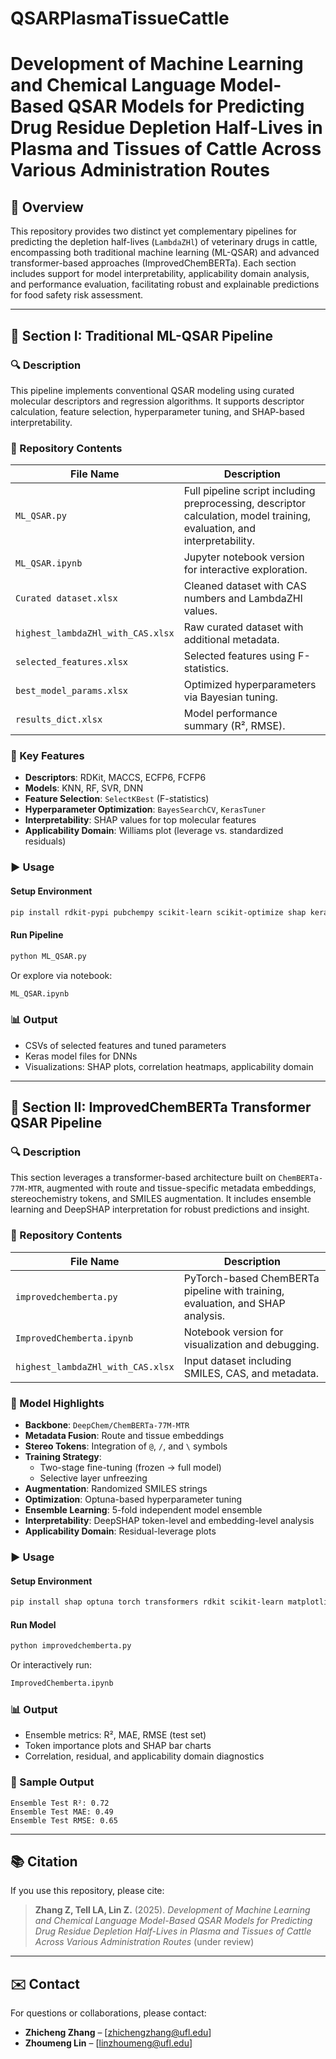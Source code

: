 # QSARPlasmaTissueCattle

# Development of Machine Learning and Chemical Language Model-Based QSAR Models for Predicting Drug Residue Depletion Half-Lives in Plasma and Tissues of Cattle Across Various Administration Routes

## 📌 Overview

This repository provides two distinct yet complementary pipelines for predicting the depletion half-lives (`LambdaZHl`) of veterinary drugs in cattle, encompassing both traditional machine learning (ML-QSAR) and advanced transformer-based approaches (ImprovedChemBERTa). Each section includes support for model interpretability, applicability domain analysis, and performance evaluation, facilitating robust and explainable predictions for food safety risk assessment.

---

## 🧪 Section I: Traditional ML-QSAR Pipeline

### 🔍 Description

This pipeline implements conventional QSAR modeling using curated molecular descriptors and regression algorithms. It supports descriptor calculation, feature selection, hyperparameter tuning, and SHAP-based interpretability.

### 📁 Repository Contents

| File Name                        | Description |
|----------------------------------|-------------|
| `ML_QSAR.py`                    | Full pipeline script including preprocessing, descriptor calculation, model training, evaluation, and interpretability. |
| `ML_QSAR.ipynb`                 | Jupyter notebook version for interactive exploration. |
| `Curated dataset.xlsx`         | Cleaned dataset with CAS numbers and LambdaZHl values. |
| `highest_lambdaZHl_with_CAS.xlsx` | Raw curated dataset with additional metadata. |
| `selected_features.xlsx`       | Selected features using F-statistics. |
| `best_model_params.xlsx`       | Optimized hyperparameters via Bayesian tuning. |
| `results_dict.xlsx`            | Model performance summary (R², RMSE). |

### 🔬 Key Features

- **Descriptors**: RDKit, MACCS, ECFP6, FCFP6
- **Models**: KNN, RF, SVR, DNN
- **Feature Selection**: `SelectKBest` (F-statistics)
- **Hyperparameter Optimization**: `BayesSearchCV`, `KerasTuner`
- **Interpretability**: SHAP values for top molecular features
- **Applicability Domain**: Williams plot (leverage vs. standardized residuals)

### ▶️ Usage

#### Setup Environment

```bash
pip install rdkit-pypi pubchempy scikit-learn scikit-optimize shap keras-tuner tensorflow
```

#### Run Pipeline

```bash
python ML_QSAR.py
```

Or explore via notebook:

```bash
ML_QSAR.ipynb
```

### 📊 Output

- CSVs of selected features and tuned parameters
- Keras model files for DNNs
- Visualizations: SHAP plots, correlation heatmaps, applicability domain

---

## 🤖 Section II: ImprovedChemBERTa Transformer QSAR Pipeline

### 🔍 Description

This section leverages a transformer-based architecture built on `ChemBERTa-77M-MTR`, augmented with route and tissue-specific metadata embeddings, stereochemistry tokens, and SMILES augmentation. It includes ensemble learning and DeepSHAP interpretation for robust predictions and insight.

### 📁 Repository Contents

| File Name                    | Description |
|------------------------------|-------------|
| `improvedchemberta.py`      | PyTorch-based ChemBERTa pipeline with training, evaluation, and SHAP analysis. |
| `ImprovedChemberta.ipynb`   | Notebook version for visualization and debugging. |
| `highest_lambdaZHl_with_CAS.xlsx` | Input dataset including SMILES, CAS, and metadata. |

### 🚀 Model Highlights

- **Backbone**: `DeepChem/ChemBERTa-77M-MTR`
- **Metadata Fusion**: Route and tissue embeddings
- **Stereo Tokens**: Integration of `@`, `/`, and `\` symbols
- **Training Strategy**:
  - Two-stage fine-tuning (frozen → full model)
  - Selective layer unfreezing
- **Augmentation**: Randomized SMILES strings
- **Optimization**: Optuna-based hyperparameter tuning
- **Ensemble Learning**: 5-fold independent model ensemble
- **Interpretability**: DeepSHAP token-level and embedding-level analysis
- **Applicability Domain**: Residual-leverage plots

### ▶️ Usage

#### Setup Environment

```bash
pip install shap optuna torch transformers rdkit scikit-learn matplotlib
```

#### Run Model

```bash
python improvedchemberta.py
```

Or interactively run:

```bash
ImprovedChemberta.ipynb
```

### 📊 Output

- Ensemble metrics: R², MAE, RMSE (test set)
- Token importance plots and SHAP bar charts
- Correlation, residual, and applicability domain diagnostics

### 🧬 Sample Output

```text
Ensemble Test R²: 0.72
Ensemble Test MAE: 0.49
Ensemble Test RMSE: 0.65
```

---

## 📚 Citation

If you use this repository, please cite:

> **Zhang Z, Tell LA, Lin Z.** (2025). *Development of Machine Learning and Chemical Language Model-Based QSAR Models for Predicting Drug Residue Depletion Half-Lives in Plasma and Tissues of Cattle Across Various Administration Routes* (under review)

---

## ✉️ Contact

For questions or collaborations, please contact:

- **Zhicheng Zhang** – [zhichengzhang@ufl.edu]  
- **Zhoumeng Lin** – [linzhoumeng@ufl.edu]
